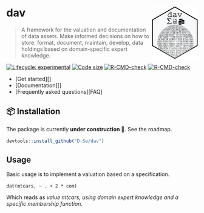 
<!-- README.md is generated from README.Rmd. Please edit that file -->

# dav <img src="man/figures/logo.png" align="right" width="120"/>

> A framework for the valuation and documentation of data assets. Make
> informed decisions on how to store, format, document, maintain,
> develop, data holdings based on domain-specific expert knowledge.

<!-- badges: start -->

[![Lifecycle:
experimental](https://img.shields.io/badge/lifecycle-experimental-orange.svg)](https://lifecycle.r-lib.org/articles/stages.html#experimental)
[![Code
size](https://img.shields.io/github/languages/code-size/D-Se/dav.svg)](https://github.com/D-Se/dav)
[![R-CMD-check](https://github.com/D-Se/dav/actions/workflows/R-CMD-check.yaml/badge.svg)](https://github.com/D-Se/dav/actions/workflows/R-CMD-check.yaml)
[![R-CMD-check](https://github.com/D-Se/dav/actions/workflows/R-CMD-check.yaml/badge.svg)](https://github.com/D-Se/dav/actions/workflows/R-CMD-check.yaml)
<!-- badges: end -->

<div id="tldr">

-   \[Get started\]\[\]
-   \[Documentation\]\[\]
-   \[Frequently asked questions\]\[FAQ\]

</div>

## :package: Installation

The package is currently **under construction :construction:**. See the
roadmap.

``` r
devtools::install_github("D-Se/dav")
```

## Usage

Basic usage is to implement a valuation based on a specification.

    dat(mtcars, ~ . + 2 * com)

Which reads as *value mtcars, using domain expert knowledge and a
specific membership function*.
